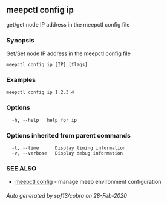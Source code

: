 ## meepctl config ip

get/get node IP address in the meepctl config file

### Synopsis

Get/Set node IP address in the meepctl config file

```
meepctl config ip [IP] [flags]
```

### Examples

```
meepctl config ip 1.2.3.4
```

### Options

```
  -h, --help   help for ip
```

### Options inherited from parent commands

```
  -t, --time      Display timing information
  -v, --verbose   Display debug information
```

### SEE ALSO

* [meepctl config](meepctl_config.md)	 - manage meep environment configuration

###### Auto generated by spf13/cobra on 28-Feb-2020
